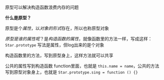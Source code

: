 原型可以解决构造函数浪费内存的问题

**什么是原型？**

原型是个*属性*，以*对象的形式*存在，所以也称原型对象

*原型是谁的属性呢*？是*构造函数的属性*，就像函数里的方法一样，写成这样：
`Star.prototype` 写法是属性，但log出来的是个对象

构造函数里的方法，写到原型身上，这样方法就可以共享

公共的属性写到构造函数 function里面，也就是 `this.name = name`，公共的方法写到原型对象身上，也就是 `Star.prototype.sing = function () {}`